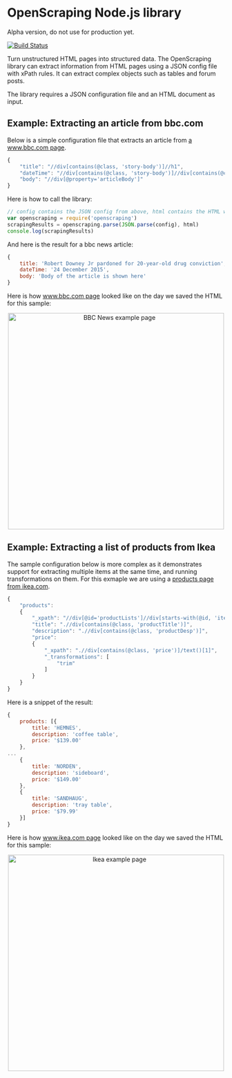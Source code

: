 # OpenScraping Node.js library

Alpha version, do not use for production yet.

[![Build Status](https://travis-ci.org/zmarty/openscraping-lib-nodejs.svg?branch=master)](https://travis-ci.org/zmarty/openscraping-lib-nodejs)

Turn unstructured HTML pages into structured data. The OpenScraping library can extract information from HTML pages using a JSON config file with xPath rules. It can extract complex objects such as tables and forum posts.

The library requires a JSON configuration file and an HTML document as input.

## Example: Extracting an article from bbc.com

Below is a simple configuration file that extracts an article from [a www.bbc.com page](test/www.bbc.com.html).
```javascript
{
	"title": "//div[contains(@class, 'story-body')]//h1",
	"dateTime": "//div[contains(@class, 'story-body')]//div[contains(@class, 'date')]",
	"body": "//div[@property='articleBody']"
}
```

Here is how to call the library:
```javascript
// config contains the JSON config from above, html contains the HTML we want to extract data from
var openscraping = require('openscraping')
scrapingResults = openscraping.parse(JSON.parse(config), html)
console.log(scrapingResults)
```

And here is the result for a bbc news article:
```javascript
{
	title: 'Robert Downey Jr pardoned for 20-year-old drug conviction',
	dateTime: '24 December 2015',
	body: 'Body of the article is shown here'
}
```

Here is how [www.bbc.com page](test/www.bbc.com.html) looked like on the day we saved the HTML for this sample:
<p align="center"><img src='/../documentation-screenshots/www.bbc.com.jpg?raw=true' alt='BBC News example page' width='500'></p>

## Example: Extracting a list of products from Ikea

The sample configuration below is more complex as it demonstrates support for extracting multiple items at the same time, and running transformations on them. For this exmaple we are using a [products page from ikea.com](test/www.ikea.com.html).
```javascript
{
	"products": 
	{
		"_xpath": "//div[@id='productLists']//div[starts-with(@id, 'item_')]",
		"title": ".//div[contains(@class, 'productTitle')]",
		"description": ".//div[contains(@class, 'productDesp')]",
		"price": 
		{
			"_xpath": ".//div[contains(@class, 'price')]/text()[1]",
			"_transformations": [
				"trim"
			]
		}
	}
}
```

Here is a snippet of the result:
```javascript
{
	products: [{
		title: 'HEMNES',
		description: 'coffee table',
		price: '$139.00'
	},
...
	{
		title: 'NORDEN',
		description: 'sideboard',
		price: '$149.00'
	},
	{
		title: 'SANDHAUG',
		description: 'tray table',
		price: '$79.99'
	}]
}
```

Here is how [www.ikea.com page](test/www.ikea.com.html) looked like on the day we saved the HTML for this sample:
<p align="center"><img src='/../documentation-screenshots/www.ikea.com.jpg?raw=true' alt='Ikea example page' width='500'></p>

